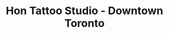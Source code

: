 ---
title: "Hon Tattoo Studio - Downtown Toronto"
url: /toronto/hon-tattoo-studio-downtown-toronto/
shop: tattoo
---